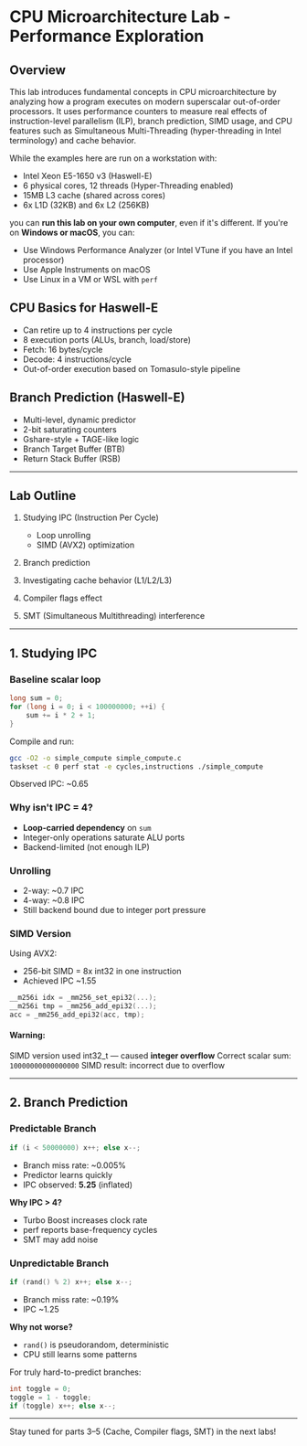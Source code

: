 # CPU Microarchitecture Lab - Performance Exploration

## Overview

This lab introduces fundamental concepts in CPU microarchitecture by analyzing how a program executes on modern superscalar out-of-order processors. It uses performance counters to measure real effects of instruction-level parallelism (ILP), branch prediction, SIMD usage, and CPU features such as Simultaneous Multi-Threading (hyper-threading in Intel terminology) and cache behavior.

While the examples here are run on a workstation with:

* Intel Xeon E5-1650 v3 (Haswell-E)
* 6 physical cores, 12 threads (Hyper-Threading enabled)
* 15MB L3 cache (shared across cores)
* 6x L1D (32KB) and 6x L2 (256KB)

you can **run this lab on your own computer**, even if it's different. If you're on **Windows or macOS**, you can:

* Use Windows Performance Analyzer (or Intel VTune if you have an Intel processor)
* Use Apple Instruments on macOS
* Use Linux in a VM or WSL with `perf`

## CPU Basics for Haswell-E

* Can retire up to 4 instructions per cycle
* 8 execution ports (ALUs, branch, load/store)
* Fetch: 16 bytes/cycle
* Decode: 4 instructions/cycle
* Out-of-order execution based on Tomasulo-style pipeline

## Branch Prediction (Haswell-E)

* Multi-level, dynamic predictor
* 2-bit saturating counters
* Gshare-style + TAGE-like logic
* Branch Target Buffer (BTB)
* Return Stack Buffer (RSB)

---

## Lab Outline

1. Studying IPC (Instruction Per Cycle)

   * Loop unrolling
   * SIMD (AVX2) optimization
2. Branch prediction
3. Investigating cache behavior (L1/L2/L3)
4. Compiler flags effect
5. SMT (Simultaneous Multithreading) interference

---

## 1. Studying IPC

### Baseline scalar loop

```c
long sum = 0;
for (long i = 0; i < 100000000; ++i) {
    sum += i * 2 + 1;
}
```

Compile and run:

```bash
gcc -O2 -o simple_compute simple_compute.c
taskset -c 0 perf stat -e cycles,instructions ./simple_compute
```

Observed IPC: \~0.65

### Why isn't IPC = 4?

* **Loop-carried dependency** on `sum`
* Integer-only operations saturate ALU ports
* Backend-limited (not enough ILP)

### Unrolling

* 2-way: \~0.7 IPC
* 4-way: \~0.8 IPC
* Still backend bound due to integer port pressure

### SIMD Version

Using AVX2:

* 256-bit SIMD = 8x int32 in one instruction
* Achieved IPC \~1.55

```c
__m256i idx = _mm256_set_epi32(...);
__m256i tmp = _mm256_add_epi32(...);
acc = _mm256_add_epi32(acc, tmp);
```

#### Warning:

SIMD version used int32\_t — caused **integer overflow**
Correct scalar sum: `10000000000000000`
SIMD result: incorrect due to overflow

---

## 2. Branch Prediction

### Predictable Branch

```c
if (i < 50000000) x++; else x--;
```

* Branch miss rate: \~0.005%
* Predictor learns quickly
* IPC observed: **5.25** (inflated)

**Why IPC > 4?**

* Turbo Boost increases clock rate
* perf reports base-frequency cycles
* SMT may add noise

### Unpredictable Branch

```c
if (rand() % 2) x++; else x--;
```

* Branch miss rate: \~0.19%
* IPC \~1.25

**Why not worse?**

* `rand()` is pseudorandom, deterministic
* CPU still learns some patterns

For truly hard-to-predict branches:

```c
int toggle = 0;
toggle = 1 - toggle;
if (toggle) x++; else x--;
```

---

Stay tuned for parts 3–5 (Cache, Compiler flags, SMT) in the next labs!
